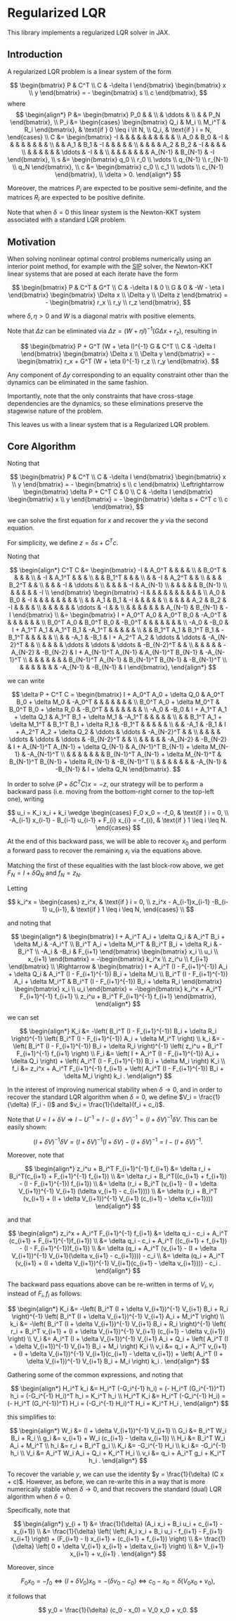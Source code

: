 # Regularized LQR

This library implements a regularized LQR solver in JAX.

## Introduction

A regularized LQR problem is a linear system of the form

$$
\begin{bmatrix}
P & C^T \\
C & -\delta I
\end{bmatrix}
\begin{bmatrix}
x \\
y
\end{bmatrix} = -
\begin{bmatrix}
s \\
c
\end{bmatrix},
$$
where
$$
\begin{align*}
P &=
\begin{bmatrix}
P_0 & & \\
& \ddots & \\
& & P_N
\end{bmatrix}, \\
P_i &=
\begin{cases}
\begin{bmatrix}
Q_i & M_i \\
M_i^T & R_i
\end{bmatrix}, & \text{if } 0 \leq i \lt N, \\
Q_i, & \text{if } i = N,
\end{cases} \\
C &=
\begin{bmatrix}
-I  &     &     &     &     &     &    &        &         &         & \\
A_0 & B_0 &  -I &     &     &     &    &        &         &         & \\
    &     & A_1 & B_1 &  -I       &    &        &         &         & \\
    &     &     &     & A_2 & B_2 & -I &        &         &         & \\
    &     &     &     &           &    & \ddots &      -I &         & \\
    &     &     &     &           &    &        & A_{N-1} & B_{N-1} & -I
\end{bmatrix}, \\
s &=
\begin{bmatrix}
q_0 \\
r_0 \\
\vdots \\
q_{N-1} \\
r_{N-1} \\
q_N
\end{bmatrix}, \\
c &=
\begin{bmatrix}
c_0 \\
c_1 \\
\vdots \\
c_{N-1}
\end{bmatrix}, \\
\delta > 0.
\end{align*}
$$

Moreover, the matrices $P_i$ are expected to be positive semi-definite,
and the matrices $R_i$ are expected to be positive definite.

Note that when $\delta = 0$ this linear system is the Newton-KKT system
associated with a standard LQR problem.

## Motivation

When solving nonlinear optimal control problems numerically using an interior point method,
for example with the [SIP](https://github.com/joaospinto/sip) solver, the Newton-KKT
linear systems that are posed at each iterate have the form

$$
\begin{bmatrix}
P &       C^T &         G^T \\
C & -\delta I &           0 \\
G &         0 & -W - \eta I
\end{bmatrix}
\begin{bmatrix}
\Delta x \\
\Delta y \\
\Delta z
\end{bmatrix} = -
\begin{bmatrix}
r_x \\
r_y \\
r_z
\end{bmatrix},
$$

where $\delta, \eta > 0$ and $W$ is a diagonal matrix with positive elements.

Note that $\Delta z$ can be eliminated via $\Delta z = (W + \eta I)^{-1}(G \Delta x + r_z)$,
resulting in

$$
\begin{bmatrix}
P + G^T (W + \eta I)^{-1} G &       C^T \\
C                           & -\delta I
\end{bmatrix}
\begin{bmatrix}
\Delta x \\
\Delta y
\end{bmatrix} = -
\begin{bmatrix}
r_x + G^T (W + \eta I)^{-1} r_z \\
r_y
\end{bmatrix}.
$$

Any component of $\Delta y$ corresponding to an equality constraint other than
the dynamics can be eliminated in the same fashion.

Importantly, note that the only constraints that have cross-stage dependencies
are the dynamics, so these eliminations preserve the stagewise nature of the problem.

This leaves us with a linear system that is a Regularized LQR problem.

## Core Algorithm

Noting that

$$
\begin{bmatrix}
P & C^T \\
C & -\delta I
\end{bmatrix}
\begin{bmatrix}
x \\
y
\end{bmatrix} = -
\begin{bmatrix}
s \\
c
\end{bmatrix} \Leftrightarrow
\begin{bmatrix}
\delta P + C^T C & 0 \\
C & -\delta I
\end{bmatrix}
\begin{bmatrix}
x \\
y
\end{bmatrix} = -
\begin{bmatrix}
\delta s + C^T c \\
c
\end{bmatrix},
$$

we can solve the first equation for $x$ and recover the $y$ via the second equation.

For simplicity, we define $z = \delta s + C^T c$.

Noting that

$$
\begin{align*}
C^T C &=
\begin{bmatrix}
-I & A_0^T &       &       &        &         \\
   & B_0^T &       &       &        &         \\
   &    -I & A_1^T &       &        &         \\
   &       & B_1^T &       &        &         \\
   &       &    -I & A_2^T &        &         \\
   &       &       & B_2^T &        &         \\
   &       &       &    -I & \ddots &         \\
   &       &       &       &     -I & A_{N-1} \\
   &       &       &       &        & B_{N-1} \\
   &       &       &       &        &      -I \\
\end{bmatrix}
\begin{bmatrix}
-I  &     &     &     &     &     &    &        &         &         & \\
A_0 & B_0 &  -I &     &     &     &    &        &         &         & \\
    &     & A_1 & B_1 &  -I       &    &        &         &         & \\
    &     &     &     & A_2 & B_2 & -I &        &         &         & \\
    &     &     &     &           &    & \ddots &      -I &         & \\
    &     &     &     &           &    &        & A_{N-1} & B_{N-1} & -I
\end{bmatrix} \\
&=
\begin{bmatrix}
I + A_0^T A_0 & A_0^T B_0 &        -A_0^T &           &               &          &          &                       &                   &            \\
    B_0^T A_0 & B_0^T B_0 &        -B_0^T &           &               &          &          &                       &                   &            \\
         -A_0 &      -B_0 & I + A_1^T A_1 & A_1^T B_1 &        -A_1^T &          &          &                       &                   &            \\
              &           &     B_1^T A_1 & B_1^T B_1 &        -B_1^T &          &          &                       &                   &            \\
              &           &          -A_1 &      -B_1 & I + A_2^T A_2 &   \ddots &   \ddots &            -A_{N-2}^T &                   &            \\
              &           &               &           &        \ddots &   \ddots &   \ddots &            -B_{N-2}^T &                   &            \\
              &           &               &           &               & -A_{N-2} & -B_{N-2} & I + A_{N-1}^T A_{N-1} & A_{N-1}^T B_{N-1} & -A_{N-1}^T \\
              &           &               &           &               &          &          &     B_{N-1}^T A_{N-1} & B_{N-1}^T B_{N-1} & -B_{N-1}^T \\
              &           &               &           &               &          &          &              -A_{N-1} &          -B_{N-1} &          I
\end{bmatrix},
\end{align*}
$$

we can write

$$
\delta P + C^T C =
\begin{bmatrix}
I + A_0^T A_0 + \delta Q_0 & A_0^T B_0 + \delta M_0 &                       -A_0^T &                        &                            &          &          &                                          &                                    &                \\
  B_0^T A_0 + \delta M_0^T & B_0^T B_0 + \delta R_0 &                       -B_0^T &                        &                            &          &          &                                          &                                    &                \\
                      -A_0 &                   -B_0 &   I + A_1^T A_1 + \delta Q_1 & A_1^T B_1 + \delta M_1 &                     -A_1^T &          &          &                                          &                                    &                \\
                           &                        &     B_1^T A_1 + \delta M_1^T & B_1^T B_1 + \delta R_1 &                     -B_1^T &          &          &                                          &                                    &                \\
                           &                        &                         -A_1 &                   -B_1 & I + A_2^T A_2 + \delta Q_2 &   \ddots &   \ddots &                               -A_{N-2}^T &                                    &                \\
                           &                        &                              &                        &                     \ddots &   \ddots &   \ddots &                               -B_{N-2}^T &                                    &                \\
                           &                        &                              &                        &                            & -A_{N-2} & -B_{N-2} &   I + A_{N-1}^T A_{N-1} + \delta Q_{N-1} & A_{N-1}^T B_{N-1} + \delta M_{N-1} &     -A_{N-1}^T \\
                           &                        &                              &                        &                            &          &          &     B_{N-1}^T A_{N-1} + \delta M_{N-1}^T & B_{N-1}^T B_{N-1} + \delta R_{N-1} &     -B_{N-1}^T \\
                           &                        &                              &                        &                            &          &          &                                 -A_{N-1} &                           -B_{N-1} & I + \delta Q_N
\end{bmatrix}.
$$

In order to solve $(P + \delta C^T C) x = -z$, our strategy will be to perform
a backward pass (i.e. moving from the bottom-right corner to the top-left one),
writing

$$
u_i = K_i x_i + k_i \wedge
\begin{cases}
F_0 x_0 = -f_0, & \text{if } i = 0, \\
-A_{i-1} x_{i-1} - B_{i-1} u_{i-1} + F_{i} x_{i} = -f_{i}, & \text{if } 1 \leq i \leq N.
\end{cases}
$$

At the end of this backward pass, we will be able to recover $x_0$ and perform
a forward pass to recover the remaining $x_i$ via the equations above.

Matching the first of these equalities with the last block-row above,
we get $F_N = I + \delta Q_N$ and $f_N = z_N$.

Letting

$$
k_i^x =
\begin{cases}
z_i^x, & \text{if } i = 0, \\
z_i^x - A_{i-1}x_{i-1} -B_{i-1} u_{i-1}, & \text{if } 1 \leq i \leq N,
\end{cases} \\
$$

and noting that

$$
\begin{align*}
& \begin{bmatrix}
I + A_i^T A_i + \delta Q_i & A_i^T B_i + \delta M_i &  -A_i^T \\
  B_i^T A_i + \delta M_i^T & B_i^T B_i + \delta R_i &  -B_i^T \\
                      -A_i &                   -B_i & F_{i+1}
\end{bmatrix}
\begin{bmatrix}
x_i \\
u_i \\
x_{i+1}
\end{bmatrix}
= -\begin{bmatrix}
k_i^x \\
z_i^u \\
f_{i+1}
\end{bmatrix} \\
\Rightarrow
& \begin{bmatrix}
I + A_i^T (I - F_{i+1}^{-1}) A_i + \delta Q_i & A_i^T (I - F_{i+1}^{-1}) B_i + \delta M_i \\
  B_i^T (I - F_{i+1}^{-1}) A_i + \delta M_i^T & B_i^T (I - F_{i+1}^{-1}) B_i + \delta R_i
\end{bmatrix}
\begin{bmatrix}
x_i \\
u_i
\end{bmatrix}
= -\begin{bmatrix}
k_i^x + A_i^T F_{i+1}^{-1} f_{i+1} \\
z_i^u + B_i^T F_{i+1}^{-1} f_{i+1}
\end{bmatrix},
\end{align*}
$$

we can set

$$
\begin{align*}
K_i &= -\left( B_i^T (I - F_{i+1}^{-1}) B_i + \delta R_i \right)^{-1} \left( B_i^T (I - F_{i+1}^{-1}) A_i + \delta M_i^T \right) \\
k_i &= -\left( B_i^T (I - F_{i+1}^{-1}) B_i + \delta R_i \right)^{-1} \left( z_i^u + B_i^T F_{i+1}^{-1} f_{i+1} \right) \\
F_i &= \left( I + A_i^T (I - F_{i+1}^{-1}) A_i + \delta Q_i \right) + \left( A_i^T (I - F_{i+1}^{-1}) B_i + \delta M_i \right) K_i \\
f_i &= z_i^x + A_i^T F_{i+1}^{-1} f_{i+1} + \left( A_i^T (I - F_{i+1}^{-1}) B_i + \delta M_i \right) k_i .
\end{align*}
$$

In the interest of improving numerical stability when $\delta \rightarrow 0$, and in order to 
recover the standard LQR algorithm when $\delta = 0$, we define $V_i = \frac{1}{\delta} (F_i - I)$
and $v_i = \frac{1}{\delta}(f_i + c_i)$.

Note that $U = I + \delta V \Rightarrow I - U^{-1} = I - (I + \delta V)^{-1} = (I + \delta V)^{-1} \delta V$.
This can be easily shown:

$$
(I + \delta V)^{-1} \delta V = (I + \delta V)^{-1} (I + \delta V) - (I + \delta V)^{-1} = I - (I + \delta V)^{-1} .
$$

Moreover, note that

$$
\begin{align*}
z_i^u + B_i^T F_{i+1}^{-1} f_{i+1}
&= \delta r_i + B_i^T(c_{i+1} + F_{i+1}^{-1} f_{i+1}) \\
&= \delta r_i + B_i^T((c_{i+1} + f_{i+1}) - (I - F_{i+1}^{-1}) f_{i+1}) \\
&= \delta (r_i + B_i^T (v_{i+1} - (I + \delta V_{i+1})^{-1} V_{i+1} (\delta v_{i+1} - c_{i+1}))) \\
&= \delta (r_i + B_i^T (v_{i+1} + (I + \delta V_{i+1})^{-1} V_{i+1} (c_{i+1} - \delta v_{i+1})))
\end{align*}
$$

and that

$$
\begin{align*}
z_i^x + A_i^T F_{i+1}^{-1} f_{i+1}
&= \delta q_i - c_i + A_i^T (c_{i+1} + F_{i+1}^{-1}f_{i+1}) \\
&= \delta q_i - c_i + A_i^T ((c_{i+1} + f_{i+1}) - (I - F_{i+1}^{-1})f_{i+1}) \\
&= \delta (q_i + A_i^T (v_{i+1} - (I + \delta V_{i+1})^{-1} V_{i+1}(\delta v_{i+1} - c_{i+1}))) - c_i \\
&= \delta (q_i + A_i^T (v_{i+1} + (I + \delta V_{i+1})^{-1} V_{i+1}(c_{i+1} - \delta v_{i+1}))) - c_i .
\end{align*}
$$

The backward pass equations above can be re-written in terms of $V_i, v_i$ instead of $F_i, f_i$ as follows:

$$
\begin{align*}
K_i &= -\left( B_i^T (I + \delta V_{i+1})^{-1} V_{i+1} B_i + R_i \right)^{-1} \left( B_i^T (I + \delta V_{i+1})^{-1} V_{i+1} A_i + M_i^T \right) \\
k_i &= -\left( B_i^T (I + \delta V_{i+1})^{-1} V_{i+1} B_i + R_i \right)^{-1} \left( r_i + B_i^T v_{i+1} + (I + \delta V_{i+1})^{-1} V_{i+1} (c_{i+1} - \delta v_{i+1}) \right) \\
V_i &= A_i^T (I + \delta V_{i+1})^{-1} V_{i+1} A_i + Q_i + \left( A_i^T (I + \delta V_{i+1})^{-1} V_{i+1} B_i + M_i \right) K_i \\
v_i &= q_i + A_i^T v_{i+1} + (I + \delta V_{i+1})^{-1} V_{i+1}(c_{i+1} - \delta v_{i+1}) + \left( A_i^T (I + \delta V_{i+1})^{-1} V_{i+1} B_i + M_i \right) k_i .
\end{align*}
$$

Gathering some of the common expressions, and noting that

$$
\begin{align*}
H_i^T k_i &= H_i^T (-G_i^{-1} h_i) = (- H_i^T (G_i^{-1})^T) h_i = (-G_i^{-1} H_i)^T h_i = K_i^T h_i \\
H_i^T K_i &= H_i^T (-G_i^{-1} H_i) = (- H_i^T (G_i^{-1})^T) H_i = (-G_i^{-1} H_i)^T H_i = K_i^T H_i ,
\end{align*}
$$

this simplifies to:

$$
\begin{align*}
W_i &= (I + \delta V_{i+1})^{-1} V_{i+1} \\
G_i &= B_i^T W_i B_i + R_i \\
g_i &= v_{i+1} + W_i (c_{i+1} - \delta v_{i+1}) \\
H_i &= B_i^T W_i A_i + M_i^T \\
h_i &= r_i + B_i^T g_i \\
K_i &= -G_i^{-1} H_i \\
k_i &= -G_i^{-1} h_i \\
V_i &= A_i^T W_i A_i + Q_i + K_i^T H_i \\
v_i &= q_i + A_i^T g_i + K_i^T h_i .
\end{align*}
$$

To recover the variable $y$, we can use the identity $y = \frac{1}{\delta} (C x + c)$.
However, as before, we can re-write this in a way that is more numerically stable when
$\delta \rightarrow 0$, and that recovers the standard (dual) LQR algorithm when $\delta = 0$.

Specifically, note that

$$
\begin{align*}
y_{i + 1} &= \frac{1}{\delta} (A_i x_i + B_i u_i + c_{i+1} - x_{i+1}) \\
&= \frac{1}{\delta} \left( \left( A_i x_i + B_i u_i - f_{i+1} - F_{i+1} x_{i+1} \right) + (F_{i+1} - I) x_{i+1}  + (c_{i+1} + f_{i+1}) \right) \\
&= \frac{1}{\delta} \left( 0 + \delta V_{i+1} x_{i+1} + \delta v_{i+1} \right) \\
&= V_{i+1} x_{i+1} + v_{i+1} .
\end{align*}
$$

Moreover, since

$$
F_0 x_0 = -f_0 \Leftrightarrow (I + \delta V_0) x_0 = -(\delta v_0 - c_0) \Leftrightarrow c_0 - x_0 = \delta (V_0 x_0 + v_0),
$$

it follows that

$$
y_0 = \frac{1}{\delta} (c_0 - x_0) = V_0 x_0 + v_0.
$$
